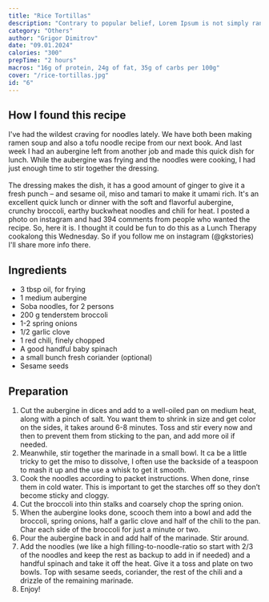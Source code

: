 ```yaml
---
title: "Rice Tortillas"
description: "Contrary to popular belief, Lorem Ipsum is not simply random text. It has roots in a piece of classical Latin literature from 45 BC, making it over 2000 years old. Richard McClintock, a Latin professor at Hampden-Sydney College in Virginia, looked up one of the more obscure Latin words."
category: "Others"
author: "Grigor Dimitrov"
date: "09.01.2024"
calories: "300"
prepTime: "2 hours"
macros: "16g of protein, 24g of fat, 35g of carbs per 100g"
cover: "/rice-tortillas.jpg"
id: "6"
---
```


## **How I found this recipe**

I've had the wildest craving for noodles lately. We have both been making ramen soup and also a tofu noodle recipe from our next book. And last week I had an aubergine left from another job and made this quick dish for lunch. While the aubergine was frying and the noodles were cooking, I had just enough time to stir together the dressing. <br/> <br/>
The dressing makes the dish, it has a good amount of ginger to give it a fresh punch – and sesame oil, miso and tamari to make it umami rich. It's an excellent quick lunch or dinner with the soft and flavorful aubergine, crunchy broccoli, earthy buckwheat noodles and chili for heat.
I posted a photo on instagram and had 394 comments from people who wanted the recipe. So, here it is. I thought it could be fun to do this as a Lunch Therapy cookalong this Wednesday. So if you follow me on instagram (@gkstories) I'll share more info there.

## **Ingredients**

- 3 tbsp oil, for frying
- 1 medium aubergine
- Soba noodles, for 2 persons
- 200 g tenderstem broccoli
- 1-2 spring onions
- 1/2 garlic clove
- 1 red chili, finely chopped
- A good handful baby spinach
- a small bunch fresh coriander (optional)
- Sesame seeds

## **Preparation**

1. Cut the aubergine in dices and add to a well-oiled pan on medium heat, along with a pinch of salt. You want them to shrink in size and get color on the sides, it takes around 6-8 minutes. Toss and stir every now and then to prevent them from sticking to the pan, and add more oil if needed.
2. Meanwhile, stir together the marinade in a small bowl. It ca be a little tricky to get the miso to dissolve, I often use the backside of a teaspoon to mash it up and the use a whisk to get it smooth.
3. Cook the noodles according to packet instructions. When done, rinse them in cold water. This is important to get the starches off so they don’t become sticky and cloggy.
4. Cut the broccoli into thin stalks and coarsely chop the spring onion.
5. When the aubergine looks done, scooch them into a bowl and add the broccoli, spring onions, half a garlic clove and half of the chili to the pan. Char each side of the broccoli for just a minute or two.
6. Pour the aubergine back in and add half of the marinade. Stir around.
7. Add the noodles (we like a high filling-to-noodle-ratio so start with 2/3 of the noodles and keep the rest as backup to add in if needed) and a handful spinach and take it off the heat. Give it a toss and plate on two bowls. Top with sesame seeds, coriander, the rest of the chili and a drizzle of the remaining marinade.
8. Enjoy!
